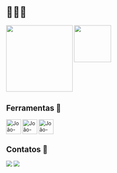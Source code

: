 # <Dev> 👨🏻‍💻

<div>
  <img height='180cm' src='https://github-readme-stats.vercel.app/api?username=joaolucas&theme=dark&show_icons=true'>
  <img align='top' height='100cm' src='https://github-readme-stats.vercel.app/api/top-langs/?username=joaolucasparada&theme=dark&hide_progress=true'>
</div>

## Ferramentas 🧰

<div style="display: inline_block">
  <img align='center' alt='João-Python' hight='30' width='40' src="https://cdn.jsdelivr.net/gh/devicons/devicon@latest/icons/python/python-original.svg">
  <img align='center' alt='João-Html' hight='30' width='40' src="https://cdn.jsdelivr.net/gh/devicons/devicon@latest/icons/html5/html5-original-wordmark.svg">
  <img align='center' alt='João-Css' hight='30' width='40' src="https://cdn.jsdelivr.net/gh/devicons/devicon@latest/icons/css3/css3-original-wordmark.svg">
</div>

## Contatos 📱
<div>
  <a href= "https://www.linkedin.com/in/joaolucasparada/"><img src="https://img.shields.io/badge/LinkedIn-0077B5?style=for-the-badge&logo=linkedin&logoColor=white"></a>
  <a href= "mailto:jlpsparada@gmail.com"><img src="https://img.shields.io/badge/Gmail-D14836?style=for-the-badge&logo=gmail&logoColor=white"></a>
</div>
